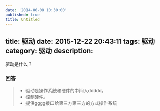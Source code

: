 ```yaml
---
date: '2014-06-08 10:30:00'
published: true
title: Untitled
---
```

title: 驱动
date: 2015-12-22 20:43:11
tags: 驱动
category: 驱动
description:
---

驱动是什么？

### 回答

> * 驱动是操作系统和硬件的中间人ddddd。
> * 控制硬件。
> * 提供gggg接口给第三方第三方的方式操作系统

<!--more-->
